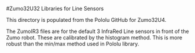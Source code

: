#Zumo32U32 Libraries for Line Sensors

This directory is populated from the Pololu GitHub for Zumo32U4.

The ZumoIR3 files are for the default 3 InfraRed Line sensors in front of the Zumo robot.
These are calibrated by the histogram method. This is more robust than the min/max method
used in Pololu library.
